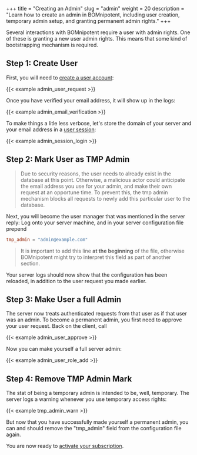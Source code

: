 +++
title = "Creating an Admin"
slug = "admin"
weight = 20
description = "Learn how to create an admin in BOMnipotent, including user creation, temporary admin setup, and granting permanent admin rights."
+++

Several interactions with BOMnipotent require a user with admin rights. One of these is granting a new user admin rights. This means that some kind of bootstrapping mechanism is required.

## Step 1: Create User
First, you will need to [create a user account](/client/basics/account-creation):

{{< example admin_user_request >}}

Once you have verified your email address, it will show up in the logs:

{{< example admin_email_verification >}}

To make things a litle less verbose, let's store the domain of your server and your email address in a [user session](/client/basics/user-session/):

{{< example admin_session_login >}}

## Step 2: Mark User as TMP Admin

> Due to security reasons, the user needs to already exist in the database at this point. Otherwise, a malicious actor could anticipate the email address you use for your admin, and make their own request at an opportune time. To prevent this, the tmp admin mechanism blocks all requests to newly add this particular user to the database.

Next, you will become the user manager that was mentioned in the server reply: Log onto your server machine, and in your server configuration file prepend
```toml
tmp_admin = "admin@example.com"
```

> It is important to add this line **at the beginning** of the file, otherwise BOMnipotent might try to interpret this field as part of another section.

Your server logs should now show that the configuration has been reloaded, in addition to the user request you made earlier.

## Step 3: Make User a full Admin

The server now treats authenticated requests from that user as if that user was an admin. To become a permanent admin, you first need to approve your user request. Back on the client, call

{{< example admin_user_approve >}}

Now you can make yourself a full server admin:

{{< example admin_user_role_add >}}

## Step 4: Remove TMP Admin Mark

The stat of being a temporary admin is intended to be, well, temporary. The server logs a warning whenever you use temporary access rights:

{{< example tmp_admin_warn >}}

But now that you have successfully made yourself a permanent admin, you can and should remove the "tmp_admin" field from the configuration file again.

You are now ready to [activate your subscription](/server/setup/subscription/).
